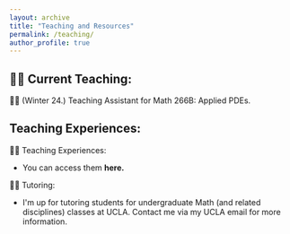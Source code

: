 ```yaml
---
layout: archive
title: "Teaching and Resources"
permalink: /teaching/
author_profile: true
---
```


## 👨‍🏫 **Current Teaching:**

👨‍🏫 (Winter 24.) Teaching Assistant for Math 266B: Applied PDEs.

## **Teaching Experiences:**

🧑‍💻 Teaching Experiences:
  -  You can access them **here.**

🧑‍🎓 Tutoring:
  -  I'm up for tutoring students for undergraduate Math (and related disciplines) classes at UCLA. Contact me via my UCLA email for more information.
